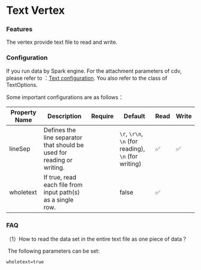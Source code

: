 # Text Vertex





### **Features**

The vertex provide text file to read and write.






### **Configuration**

If you run data by Spark engine. For the attachment parameters of cdv, please refer to ：[Text configuration](https://spark.apache.org/docs/latest/sql-data-sources-text.html). You also refer to the class of TextOptions.

Some important configurations are as follows：

| **Property Name** | Description                                                  | Require | **Default** | Read | Write |
| --------------- | ------------------------------------------------------------ | -------- | -------- | -------- | -------- |
| lineSep | Defines the line separator that should be used for reading or writing. |  | `\r`, `\r\n`, `\n` (for reading), `\n` (for writing) | ✅ | ✅ |
| wholetext | If true, read each file from input path(s) as a single row. |  | false | ✅ |  |





### FAQ

（1）How to read the data set in the entire text file as one piece of data？

​		The following parameters can be set:

```shell
wholetext=true
```

